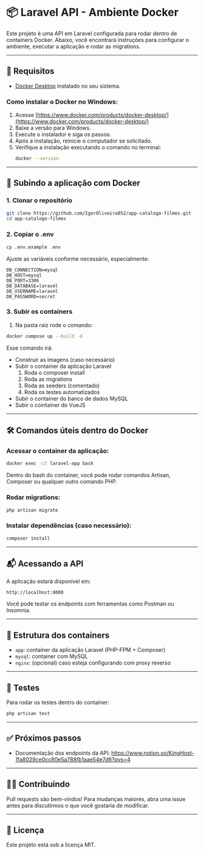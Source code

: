 
# 📦 Laravel API - Ambiente Docker

Este projeto é uma API em Laravel configurada para rodar dentro de containers Docker. Abaixo, você encontrará instruções para configurar o ambiente, executar a aplicação e rodar as migrations.

---

## 🐳 Requisitos

- [Docker Desktop](https://www.docker.com/products/docker-desktop/) instalado no seu sistema.

### Como instalar o Docker no Windows:

1. Acesse [https://www.docker.com/products/docker-desktop/](https://www.docker.com/products/docker-desktop/)
2. Baixe a versão para Windows.
3. Execute o instalador e siga os passos.
4. Após a instalação, reinicie o computador se solicitado.
5. Verifique a instalação executando o comando no terminal:
   ```bash
   docker --version
   ```

---

## 🚀 Subindo a aplicação com Docker

### 1. Clonar o repositório

```bash
git clone https://github.com/IgorOliveira852/app-catalogo-filmes.git
cd app-catalogo-filmes
```

### 2. Copiar o .env

```bash
cp .env.example .env
```

Ajuste as variáveis conforme necessário, especialmente:

```
DB_CONNECTION=mysql
DB_HOST=mysql
DB_PORT=3306
DB_DATABASE=laravel
DB_USERNAME=laravel
DB_PASSWORD=secret
```

### 3. Subir os containers

1. Na pasta raiz rode o comando:
```bash
docker compose up --build -d
```

Esse comando irá:

- Construir as imagens (caso necessário)
- Subir o container da aplicação Laravel
   1. Roda o composer install
   2. Roda as migrations
   3. Roda as seeders (comentado)
   4. Roda os testes automatizados
- Subir o container do banco de dados MySQL
- Subir o cointainer do VueJS

---

## 🛠️ Comandos úteis dentro do Docker

### Acessar o container da aplicação:

```bash
docker exec -it laravel-app bash
```

Dentro do bash do container, você pode rodar comandos Artisan, Composer ou qualquer outro comando PHP.

### Rodar migrations:

```bash
php artisan migrate
```

### Instalar dependências (caso necessário):

```bash
composer install
```

---

## 📬 Acessando a API

A aplicação estará disponível em:

```
http://localhost:8000
```

Você pode testar os endpoints com ferramentas como Postman ou Insomnia.

---

## 📂 Estrutura dos containers

- `app`: container da aplicação Laravel (PHP-FPM + Composer)
- `mysql`: container com MySQL
- `nginx`: (opcional) caso esteja configurando com proxy reverso

---

## 🧪 Testes

Para rodar os testes dentro do container:

```bash
php artisan test
```

---

## ✅ Próximos passos

- Documentação dos endpoints da API: https://www.notion.so/KingHost-1fa8029ce0cc80e5a788fb1aae54e7d6?pvs=4

---

## 🧑‍💻 Contribuindo

Pull requests são bem-vindos! Para mudanças maiores, abra uma issue antes para discutirmos o que você gostaria de modificar.

---

## 📝 Licença

Este projeto está sob a licença MIT.
